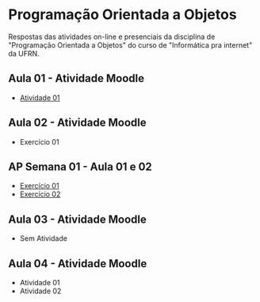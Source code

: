 # Programação Orientada a Objetos
 Respostas das atividades on-line e presenciais da disciplina de "Programação Orientada a Objetos" do curso de "Informática pra internet" da UFRN.
 
## Aula 01 - Atividade Moodle
* [Atividade 01](https://github.com/felipemadu13/JavaScript_IMD/blob/6a9ac6f0a209cfb9144c422454097439ee8404b8/Programa%C3%A7%C3%A3o%20Orientada%20a%20Objetos/Atividades_Moodle/Aula%2001/atividade_01.txt)

## Aula 02 - Atividade Moodle
* Exercício 01

## AP Semana 01 - Aula 01 e 02
* [Exercício 01](https://github.com/felipemadu13/JavaScript_IMD/blob/c8b9dd383ce985837541224c24dcf51ae7412756/Programa%C3%A7%C3%A3o%20Orientada%20a%20Objetos/Atividades_Presenciais/Semana%2010/poo_aula_01_02_ex001.js)
* [Exercício 02](https://github.com/felipemadu13/JavaScript_IMD/blob/c8b9dd383ce985837541224c24dcf51ae7412756/Programa%C3%A7%C3%A3o%20Orientada%20a%20Objetos/Atividades_Presenciais/Semana%2010/poo_aula_01_02_ex002.js)

## Aula 03 - Atividade Moodle
* Sem Atividade

## Aula 04 - Atividade Moodle
* Atividade 01
* Atividade 02


 
